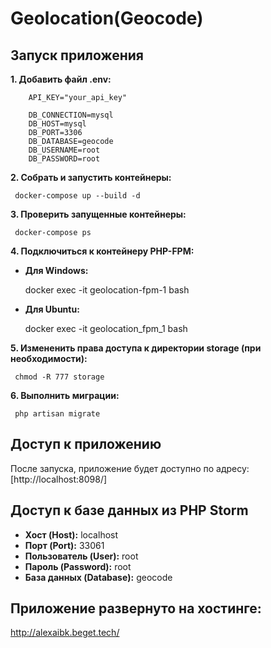 # Geolocation(Geocode)

## Запуск приложения

**1. Добавить файл .env:**

        API_KEY="your_api_key"

        DB_CONNECTION=mysql
        DB_HOST=mysql
        DB_PORT=3306
        DB_DATABASE=geocode
        DB_USERNAME=root
        DB_PASSWORD=root

**2. Собрать и запустить контейнеры:**
 
     docker-compose up --build -d

   
**3. Проверить запущенные контейнеры:**

	 docker-compose ps


**4. Подключиться к контейнеру PHP-FPM:**

   - **Для Windows:**
     
     docker exec -it geolocation-fpm-1 bash
   
   - **Для Ubuntu:**
     
     docker exec -it geolocation_fpm_1 bash
   
   
**5. Измененить права доступа к директории storage (при необходимости):**
 
     chmod -R 777 storage   

**6. Выполнить миграции:**

     php artisan migrate
     

## Доступ к приложению

После запуска, приложение будет доступно по адресу: [http://localhost:8098/]

## Доступ к базе данных из PHP Storm

- **Хост (Host):** localhost
- **Порт (Port):** 33061
- **Пользователь (User):** root
- **Пароль (Password):** root
- **База данных (Database):** geocode

## Приложение развернуто на хостинге: 
   http://alexaibk.beget.tech/
   
